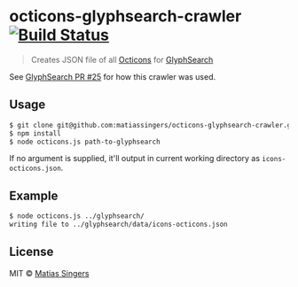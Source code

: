 # octicons-glyphsearch-crawler [![Build Status](https://api.shippable.com/projects/53b6a55e03574b62009906e0/badge/master)](https://www.shippable.com/projects/53b6a55e03574b62009906e0/)
> Creates JSON file of all [Octicons](http://octicons.github.com/) for [GlyphSearch](http://glyphsearch.com/)

See [GlyphSearch PR #25](https://github.com/thomaspark/glyphsearch/pull/25) for how this crawler was used.


## Usage

```sh
$ git clone git@github.com:matiassingers/octicons-glyphsearch-crawler.git && cd octicons-glyphsearch-crawler/
$ npm install
$ node octicons.js path-to-glyphsearch
```

If no argument is supplied, it'll output in current working directory as `icons-octicons.json`.

## Example

```sh
$ node octicons.js ../glyphsearch/
writing file to ../glyphsearch/data/icons-octicons.json
```

## License
MIT © [Matias Singers](http://mts.io)
